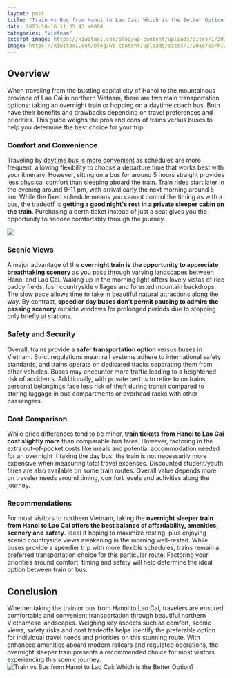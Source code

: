 ```yaml
---
layout: post
title: "Train vs Bus from Hanoi to Lao Cai: Which is the Better Option?"
date: 2023-10-16 11:35:43 +0000
categories: "Vietnam"
excerpt_image: https://kiwitaxi.com/blog/wp-content/uploads/sites/1/2018/03/kiwitaxiguide-hanoiairport-laocai-train.jpg
image: https://kiwitaxi.com/blog/wp-content/uploads/sites/1/2018/03/kiwitaxiguide-hanoiairport-laocai-train.jpg
---
```


## Overview
When traveling from the bustling capital city of Hanoi to the mountainous province of Lao Cai in northern Vietnam, there are two main transportation options: taking an overnight train or hopping on a daytime coach bus. Both have their benefits and drawbacks depending on travel preferences and priorities. This guide weighs the pros and cons of trains versus buses to help you determine the best choice for your trip.
### Comfort and Convenience 
Traveling by [daytime bus is more convenient](https://northtimes.github.io/2024-01-01-u30bb-u30a4-u30b7-u30a7-u30eb-u8af8-u5cf6-u65c5-u884c-u306e-u57fa-u672c-u60c5-u5831/) as schedules are more frequent, allowing flexibility to choose a departure time that works best with your itinerary. However, sitting on a bus for around 5 hours straight provides less physical comfort than sleeping aboard the train. Train rides start later in the evening around 9-11 pm, with arrival early the next morning around 5 am. While the fixed schedule means you cannot control the timing as with a bus, the tradeoff is **getting a good night's rest in a private sleeper cabin on the train**. Purchasing a berth ticket instead of just a seat gives you the opportunity to snooze comfortably through the journey.

![](https://www.expatolife.com/wp-content/uploads/2019/04/Lao-Cai-Vietnam.jpg)
### Scenic Views  
A major advantage of the **overnight train is the opportunity to appreciate breathtaking scenery** as you pass through varying landscapes between Hanoi and Lao Cai. Waking up in the morning light offers lovely vistas of rice paddy fields, lush countryside villages and forested mountain backdrops. The slow pace allows time to take in beautiful natural attractions along the way. By contrast, **speedier day buses don't permit pausing to admire the passing scenery** outside windows for prolonged periods due to stopping only briefly at stations.
### Safety and Security
Overall, trains provide a **safer transportation option** versus buses in Vietnam. Strict regulations mean rail systems adhere to international safety standards, and trains operate on dedicated tracks separating them from other vehicles. Buses may encounter more traffic leading to a heightened risk of accidents. Additionally, with private berths to retire to on trains, personal belongings face less risk of theft during transit compared to storing luggage in bus compartments or overhead racks with other passengers.
### Cost Comparison   
While price differences tend to be minor, **train tickets from Hanoi to Lao Cai cost slightly more** than comparable bus fares. However, factoring in the extra out-of-pocket costs like meals and potential accommodation needed for an overnight if taking the day bus, the train is not necessarily more expensive when measuring total travel expenses. Discounted student/youth fares are also available on some train routes. Overall value depends more on traveler needs around timing, comfort levels and activities along the journey.
### Recommendations
For most visitors to northern Vietnam, taking the **overnight sleeper train from Hanoi to Lao Cai offers the best balance of affordability, amenities, scenery and safety**. Ideal if hoping to maximize resting, plus enjoying scenic countryside views awakening in the morning well-rested. While buses provide a speedier trip with more flexible schedules, trains remain a preferred transportation choice for this particular route. Factoring your priorities around comfort, timing and safety will help determine the ideal option between train or bus.
## Conclusion
Whether taking the train or bus from Hanoi to Lao Cai, travelers are ensured comfortable and convenient transportation through beautiful northern Vietnamese landscapes. Weighing key aspects such as comfort, scenic views, safety risks and cost tradeoffs helps identify the preferable option for individual travel needs and priorities on this stunning route. With enhanced amenities aboard modern railcars and regulated operations, the overnight sleeper train presents a recommended choice for most visitors experiencing this scenic journey.
![Train vs Bus from Hanoi to Lao Cai: Which is the Better Option?](https://kiwitaxi.com/blog/wp-content/uploads/sites/1/2018/03/kiwitaxiguide-hanoiairport-laocai-train.jpg)